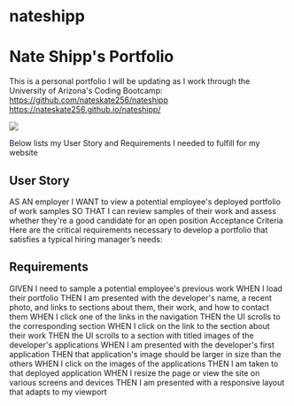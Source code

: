 # nateshipp
# Nate Shipp's Portfolio

This is a personal portfolio I will be updating as I work through the University of Arizona's Coding Bootcamp:
https://github.com/nateskate256/nateshipp
https://nateskate256.github.io/nateshipp/

<img src="https://user-images.githubusercontent.com/77896188/111019906-5d0ab480-837f-11eb-9db3-8a331d7d18ac.png">

Below lists my User Story and Requirements I needed to fulfill for my website

## User Story
AS AN employer
I WANT to view a potential employee's deployed portfolio of work samples
SO THAT I can review samples of their work and assess whether they're a good candidate for an open position
Acceptance Criteria
Here are the critical requirements necessary to develop a portfolio that satisfies a typical hiring manager’s needs:

## Requirements
GIVEN I need to sample a potential employee's previous work
WHEN I load their portfolio
THEN I am presented with the developer's name, a recent photo, and links to sections about them, their work, and how to contact them
WHEN I click one of the links in the navigation
THEN the UI scrolls to the corresponding section
WHEN I click on the link to the section about their work
THEN the UI scrolls to a section with titled images of the developer's applications
WHEN I am presented with the developer's first application
THEN that application's image should be larger in size than the others
WHEN I click on the images of the applications
THEN I am taken to that deployed application
WHEN I resize the page or view the site on various screens and devices
THEN I am presented with a responsive layout that adapts to my viewport
